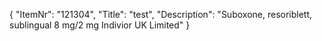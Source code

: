 {
  "ItemNr": "121304",
  "Title": "test",
  "Description": "Suboxone, resoriblett, sublingual 8 mg/2 mg Indivior UK Limited"
}